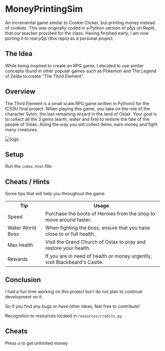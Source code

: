 # MoneyPrintingSim
An incremental game similar to Cookie Clicker, but printing money instead of cookies. This was originally coded in a Python version of p5js on Replit, that our teacher provided for the class. Having finished early, I am now porting it to real p5js (this repo) as a personal project.


The Idea
--------
While being inspired to create an RPG game, I decided to use similar concepts found in other popular games such as Pokemon and The Legend of Zelda to create "The Third Element".

Overview
--------

The Third Element is a small scale RPG game written in Python3 for the ICS3U final project. When playing this game, you take on the role of the character Sylon, the last remaining wizard in the land of Oslax. Your goal is to collect all the 3 gems (earth, water and fire) to restore the fate of the people of Oslax. Along the way you will collect items, earn money and fight many creatures.

![logo](https://raw.githubusercontent.com/paulkr/The-Third-Element/master/the-last-element-thumbnail.png)

Setup
-----
Run the `index.html` file.

Cheats / Hints
--------------

Some tips that will help you throughout the game.

<table style="width:100%">
	<tr>
		<th>Tip</th>
		<th>Usage</th>
	</tr>
	<tr>
		<td>Speed</td>
		<td>Purchase the boots of Hermes from the shop to move around faster.</td>
	</tr>
	<tr>
		<td>Water World Boss</td>
		<td>When fighting the boss, ensure that you have close to or full health.</td>
	</tr>
	<tr>
		<td>Max health</td>
		<td>Visit the Grand Church of Oslax to pray and restore your health.</td>
	</tr>
	<tr>
		<td>Rewards</td>
		<td>If you are in need of health or money urgently, visit Blackbeard's Castle.</td>
	</tr>
</table>

Conclusion
----------

I had a fun time working on this project but I do not plan to continue development on it.

So if you find any bugs or have other ideas, feel free to contribute!

Recognition to resources located in `resources/credits.py`

Cheats
----
Press u to get unlimited money
